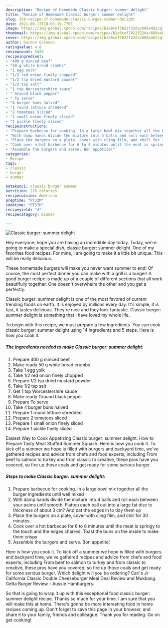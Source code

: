 ```yaml
---
description: "Recipe of Homemade Classic burger: summer delight"
title: "Recipe of Homemade Classic burger: summer delight"
slug: 558-recipe-of-homemade-classic-burger-summer-delight
date: 2021-06-17T18:03:19.770Z
image: https://img-global.cpcdn.com/recipes/b2e8cef7022f22da/680x482cq70/classic-burger-summer-delight-recipe-main-photo.jpg
thumbnail: https://img-global.cpcdn.com/recipes/b2e8cef7022f22da/680x482cq70/classic-burger-summer-delight-recipe-main-photo.jpg
cover: https://img-global.cpcdn.com/recipes/b2e8cef7022f22da/680x482cq70/classic-burger-summer-delight-recipe-main-photo.jpg
author: Gordon Coleman
ratingvalue: 4.8
reviewcount: 5429
recipeingredient:
- "400 g minced beef"
- "50 g white bread crumbs"
- "1 egg yolk"
- "1/2 red onion finely chopped"
- "1/2 tsp dried mustard powder"
- "1/2 tsp salt"
- "1 tsp Worcestershire sauce"
- " Ground black pepper"
- " To serve"
- "4 burger buns halved"
- "1 round lettuce shredded"
- "2 tomatoes sliced"
- "1 small onion finely sliced"
- "1 pickle finely sliced"
recipeinstructions:
- "Prepare barbecue for cooking. In a large bowl mix together all the burger ingredients until well mixed"
- "With damp hands divide the mixture into 4 balls and roll each between your palms until smooth. Flatten each ball out into a large fat disc to thickness of about 3 cm? And pat the edges in to tidy them up"
- "Place the burgers on a plate, cover with cling film, and chill for 30 minutes."
- "Cook over a hot barbecue for 6 to 8 minutes until the meat is springy to the touch and the edges charred. Toast the buns on the inside to make them crispy"
- "Assemble the burgers and serve. Bon appetite!"
categories:
- Recipe
tags:
- classic
- burger
- summer

katakunci: classic burger summer 
nutrition: 276 calories
recipecuisine: American
preptime: "PT32M"
cooktime: "PT57M"
recipeyield: "4"
recipecategory: Dinner

---
```



![Classic burger: summer delight](https://img-global.cpcdn.com/recipes/b2e8cef7022f22da/680x482cq70/classic-burger-summer-delight-recipe-main-photo.jpg)

Hey everyone, hope you are having an incredible day today. Today, we're going to make a special dish, classic burger: summer delight. One of my favorites food recipes. For mine, I am going to make it a little bit unique. This will be really delicious.

These homemade burgers will make you never want summer to end! Of course, the most perfect dinner you can make with a grill is a burger! A good burger recipe is made up of a couple of different sections that all work beautifully together. One doesn&#39;t overwhelm the other and you get a perfectly.

Classic burger: summer delight is one of the most favored of current trending foods on earth. It is enjoyed by millions every day. It's simple, it is fast, it tastes delicious. They're nice and they look fantastic. Classic burger: summer delight is something that I have loved my whole life.


To begin with this recipe, we must prepare a few ingredients. You can cook classic burger: summer delight using 14 ingredients and 5 steps. Here is how you cook it.

<!--inarticleads1-->

##### The ingredients needed to make Classic burger: summer delight:

1. Prepare 400 g minced beef
1. Make ready 50 g white bread crumbs
1. Take 1 egg yolk
1. Take 1/2 red onion finely chopped
1. Prepare 1/2 tsp dried mustard powder
1. Take 1/2 tsp salt
1. Get 1 tsp Worcestershire sauce
1. Make ready  Ground black pepper
1. Prepare  To serve
1. Take 4 burger buns halved
1. Prepare 1 round lettuce shredded
1. Prepare 2 tomatoes sliced
1. Prepare 1 small onion finely sliced
1. Prepare 1 pickle finely sliced


Easiest Way to Cook Appetizing Classic burger: summer delight. How to Prepare Tasty Meat Stuffed Summer Squash. Here is how you cook it. To kick off a summer we hope is filled with burgers and backyard time, we&#39;ve gathered recipes and advice from chefs and food experts, including From beef to salmon to turkey and from classic to creative, these pros have you covered, so fire up those coals and get ready for some serious burger. 

<!--inarticleads2-->

##### Steps to make Classic burger: summer delight:

1. Prepare barbecue for cooking. In a large bowl mix together all the burger ingredients until well mixed
1. With damp hands divide the mixture into 4 balls and roll each between your palms until smooth. Flatten each ball out into a large fat disc to thickness of about 3 cm? And pat the edges in to tidy them up
1. Place the burgers on a plate, cover with cling film, and chill for 30 minutes.
1. Cook over a hot barbecue for 6 to 8 minutes until the meat is springy to the touch and the edges charred. Toast the buns on the inside to make them crispy
1. Assemble the burgers and serve. Bon appetite!


Here is how you cook it. To kick off a summer we hope is filled with burgers and backyard time, we&#39;ve gathered recipes and advice from chefs and food experts, including From beef to salmon to turkey and from classic to creative, these pros have you covered, so fire up those coals and get ready for some serious burger. Which delight will you be ordering? Carl&#39;s Jr California Classic Double Cheeseburger Meal Deal Review and Mukbang. Getta Burger Review - Aussie Hamburgers. 

So that is going to wrap it up with this exceptional food classic burger: summer delight recipe. Thanks so much for your time. I am sure that you will make this at home. There's gonna be more interesting food in home recipes coming up. Don't forget to save this page in your browser, and share it to your family, friends and colleague. Thank you for reading. Go on get cooking!
